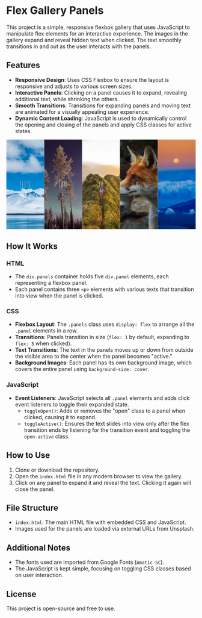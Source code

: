 # Flex Gallery Panels

This project is a simple, responsive flexbox gallery that uses JavaScript to manipulate flex elements for an interactive experience. The images in the gallery expand and reveal hidden text when clicked. The text smoothly transitions in and out as the user interacts with the panels.

## Features

- **Responsive Design**: Uses CSS Flexbox to ensure the layout is responsive and adjusts to various screen sizes.
- **Interactive Panels**: Clicking on a panel causes it to expand, revealing additional text, while shrinking the others.
- **Smooth Transitions**: Transitions for expanding panels and moving text are animated for a visually appealing user experience.
- **Dynamic Content Loading**: JavaScript is used to dynamically control the opening and closing of the panels and apply CSS classes for active states.

![Photo of CSS Variable Practice application](photo-sample.png)

## How It Works

### HTML

- The `div.panels` container holds five `div.panel` elements, each representing a flexbox panel.
- Each panel contains three `<p>` elements with various texts that transition into view when the panel is clicked.

### CSS

- **Flexbox Layout**: The `.panels` class uses `display: flex` to arrange all the `.panel` elements in a row.
- **Transitions**: Panels transition in size (`flex: 1` by default, expanding to `flex: 5` when clicked).
- **Text Transitions**: The text in the panels moves up or down from outside the visible area to the center when the panel becomes "active."
- **Background Images**: Each panel has its own background image, which covers the entire panel using `background-size: cover`.

### JavaScript

- **Event Listeners**: JavaScript selects all `.panel` elements and adds click event listeners to toggle their expanded state.
  - `toggleOpen()`: Adds or removes the "open" class to a panel when clicked, causing it to expand.
  - `toggleActive()`: Ensures the text slides into view only after the flex transition ends by listening for the transition event and toggling the `open-active` class.

## How to Use

1. Clone or download the repository.
2. Open the `index.html` file in any modern browser to view the gallery.
3. Click on any panel to expand it and reveal the text. Clicking it again will close the panel.

## File Structure

- `index.html`: The main HTML file with embedded CSS and JavaScript.
- Images used for the panels are loaded via external URLs from Unsplash.

## Additional Notes

- The fonts used are imported from Google Fonts (`Amatic SC`).
- The JavaScript is kept simple, focusing on toggling CSS classes based on user interaction.

## License

This project is open-source and free to use.
